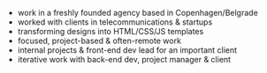 - work in a freshly founded agency based in Copenhagen/Belgrade
- worked with clients in telecommunications & startups
- transforming designs into HTML/CSS/JS templates
- focused, project-based & often-remote work
- internal projects & front-end dev lead for an important client
- iterative work with back-end dev, project manager & client
